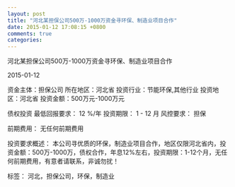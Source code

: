```yaml
---
layout: post
title: "河北某担保公司500万-1000万资金寻环保、制造业项目合作"
date: 2015-01-12 17:08:15 +0800
comments: true
categories: 
---
```

河北某担保公司500万-1000万资金寻环保、制造业项目合作



2015-01-12

资金主体：担保公司
所在地区：河北省
投资行业：节能环保,其他行业
投资地区：河北省
投资金额：500万元-1000万元

债权投资
最低回报要求：
                            12 %/年
                                                                                投资期限：
                            1 - 12 月
                                                                                                                                        风控要求：
                            担保

前期费用：
无任何前期费用

投资要求概述：
本公司寻优质的环保，制造业项目合作，地区仅限河北省内，投资金额：500万-1000万，债权合作，年息12%左右，投资期限：1-12个月，无任何前期费用，有意者请联系，非诚勿扰！

标签：
河北，担保公司，环保，制造业

